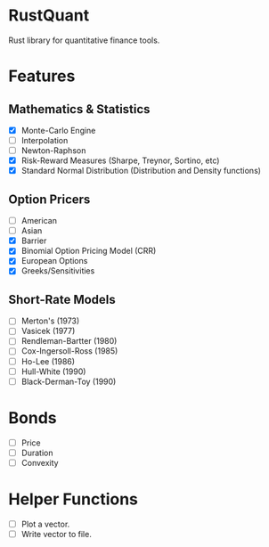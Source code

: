
# RustQuant

Rust library for quantitative finance tools.

# Features

## Mathematics & Statistics

+ [x] Monte-Carlo Engine
+ [ ] Interpolation
+ [ ] Newton-Raphson
+ [x] Risk-Reward Measures (Sharpe, Treynor, Sortino, etc)
+ [x] Standard Normal Distribution (Distribution and Density functions)

## Option Pricers

+ [ ] American
+ [ ] Asian
+ [x] Barrier
+ [x] Binomial Option Pricing Model (CRR)
+ [x] European Options
+ [x] Greeks/Sensitivities

## Short-Rate Models

+ [ ] Merton's (1973)
+ [ ] Vasicek (1977)
+ [ ] Rendleman-Bartter (1980)
+ [ ] Cox-Ingersoll-Ross (1985)
+ [ ] Ho-Lee (1986)
+ [ ] Hull-White (1990)
+ [ ] Black-Derman-Toy (1990)

# Bonds

+ [ ] Price
+ [ ] Duration
+ [ ] Convexity

# Helper Functions

+ [ ] Plot a vector.
+ [ ] Write vector to file.
